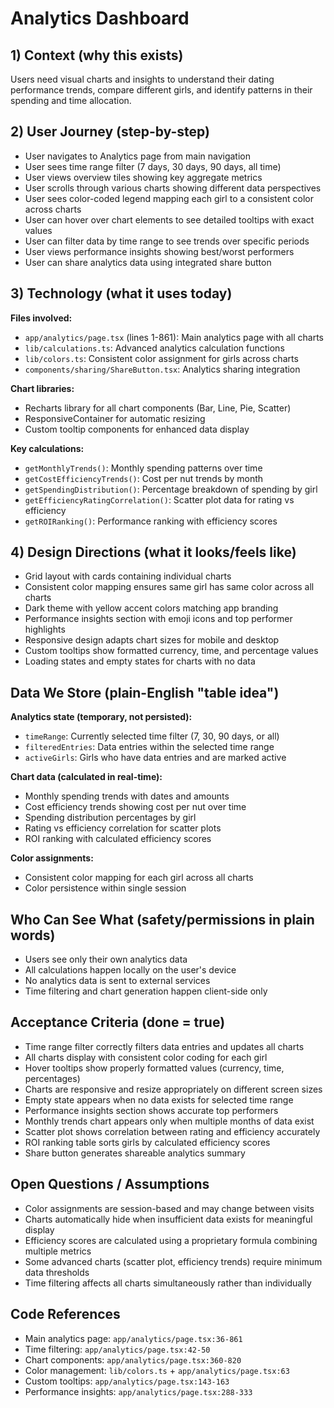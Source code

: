 # Analytics Dashboard

## 1) Context (why this exists)
Users need visual charts and insights to understand their dating performance trends, compare different girls, and identify patterns in their spending and time allocation.

## 2) User Journey (step-by-step)
- User navigates to Analytics page from main navigation
- User sees time range filter (7 days, 30 days, 90 days, all time)
- User views overview tiles showing key aggregate metrics
- User scrolls through various charts showing different data perspectives
- User sees color-coded legend mapping each girl to a consistent color across charts
- User can hover over chart elements to see detailed tooltips with exact values
- User can filter data by time range to see trends over specific periods
- User views performance insights showing best/worst performers
- User can share analytics data using integrated share button

## 3) Technology (what it uses today)
**Files involved:**
- `app/analytics/page.tsx` (lines 1-861): Main analytics page with all charts
- `lib/calculations.ts`: Advanced analytics calculation functions
- `lib/colors.ts`: Consistent color assignment for girls across charts
- `components/sharing/ShareButton.tsx`: Analytics sharing integration

**Chart libraries:**
- Recharts library for all chart components (Bar, Line, Pie, Scatter)
- ResponsiveContainer for automatic resizing
- Custom tooltip components for enhanced data display

**Key calculations:**
- `getMonthlyTrends()`: Monthly spending patterns over time
- `getCostEfficiencyTrends()`: Cost per nut trends by month
- `getSpendingDistribution()`: Percentage breakdown of spending by girl
- `getEfficiencyRatingCorrelation()`: Scatter plot data for rating vs efficiency
- `getROIRanking()`: Performance ranking with efficiency scores

## 4) Design Directions (what it looks/feels like)
- Grid layout with cards containing individual charts
- Consistent color mapping ensures same girl has same color across all charts
- Dark theme with yellow accent colors matching app branding
- Performance insights section with emoji icons and top performer highlights
- Responsive design adapts chart sizes for mobile and desktop
- Custom tooltips show formatted currency, time, and percentage values
- Loading states and empty states for charts with no data

## Data We Store (plain-English "table idea")
**Analytics state (temporary, not persisted):**
- `timeRange`: Currently selected time filter (7, 30, 90 days, or all)
- `filteredEntries`: Data entries within the selected time range
- `activeGirls`: Girls who have data entries and are marked active

**Chart data (calculated in real-time):**
- Monthly spending trends with dates and amounts
- Cost efficiency trends showing cost per nut over time
- Spending distribution percentages by girl
- Rating vs efficiency correlation for scatter plots
- ROI ranking with calculated efficiency scores

**Color assignments:**
- Consistent color mapping for each girl across all charts
- Color persistence within single session

## Who Can See What (safety/permissions in plain words)
- Users see only their own analytics data
- All calculations happen locally on the user's device
- No analytics data is sent to external services
- Time filtering and chart generation happen client-side only

## Acceptance Criteria (done = true)
- Time range filter correctly filters data entries and updates all charts
- All charts display with consistent color coding for each girl
- Hover tooltips show properly formatted values (currency, time, percentages)
- Charts are responsive and resize appropriately on different screen sizes
- Empty state appears when no data exists for selected time range
- Performance insights section shows accurate top performers
- Monthly trends chart appears only when multiple months of data exist
- Scatter plot shows correlation between rating and efficiency accurately
- ROI ranking table sorts girls by calculated efficiency scores
- Share button generates shareable analytics summary

## Open Questions / Assumptions
- Color assignments are session-based and may change between visits
- Charts automatically hide when insufficient data exists for meaningful display
- Efficiency scores are calculated using a proprietary formula combining multiple metrics
- Some advanced charts (scatter plot, efficiency trends) require minimum data thresholds
- Time filtering affects all charts simultaneously rather than individually

## Code References
- Main analytics page: `app/analytics/page.tsx:36-861`
- Time filtering: `app/analytics/page.tsx:42-50`
- Chart components: `app/analytics/page.tsx:360-820`
- Color management: `lib/colors.ts` + `app/analytics/page.tsx:63`
- Custom tooltips: `app/analytics/page.tsx:143-163`
- Performance insights: `app/analytics/page.tsx:288-333`